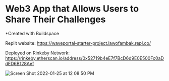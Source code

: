 # Web3 App that Allows Users to Share Their Challenges
*Created with Buildspace

Replit website: https://waveportal-starter-project.lawofambak.repl.co/

Deployed on Rinkeby Network: https://rinkeby.etherscan.io/address/0x52719b4eE7f7BcD6d9E0E500Fc0aDdED6B128Aef

![Screen Shot 2022-01-25 at 12 08 50 PM](https://user-images.githubusercontent.com/97472796/151062462-cee033f6-20ce-4179-aee5-d596d24093bc.png)
